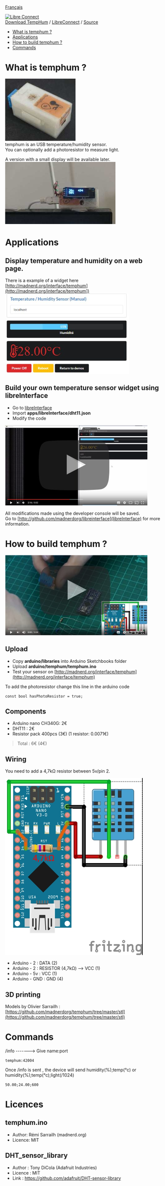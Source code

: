 [Français](https://madnerdorg.github.io/temphum/README.fr)

[![Libre Connect](https://madnerdorg.github.io/libreconnect/doc/img/libreconnect_devices_banner.png)](https://madnerdorg.github.io/libreconnect/doc/en/devices)   
[Download TempHum](https://github.com/madnerdorg/temphum/archive/master.zip) /  [LibreConnect](https://madnerdorg.github.io/libreconnect/) / [Source](https://github.com/madnerdorg/temphum)

- [What is temphum ?](#what-is-temphum-)
- [Applications](#applications)
- [How to build temphum ?](#how-to-build-temphum-)
- [Commands](#commands)

# What is temphum ?
![Photo temphum](doc/temphum_device.jpg)   
temphum is an USB temperature/humidity sensor.   
You can optionally add a photoresistor to measure light.    

A version with a small display will be available later.        
![TempHum Display](doc/temphum_disp.jpg)

# Applications
## Display temperature and humidity on a web page.   
There is a example of a widget here [http://madnerd.org/interface/temphum](http://madnerd.org/interface/temphum])
![App temphum](doc/temphum_app.jpg)

## Build your own temperature sensor widget using libreInterface   
* Go to [libreInterface](http://madnerd.org/interface/editor.html)
* Import **apps/libreInterface/dht11.json**
* Modify the code

[![libreInterface temphum](doc/libreinterface_temphum.jpg)](https://www.youtube.com/watch?v=lKUhhlHZKvI)

All modifications made using the developer console will be saved.   
Go to [http://github.com/madnerdorg/libreinterface](libreInterface) for more information.

# How to build temphum ?
[![Video soldering temphum](doc/temphum_video.jpg)](https://www.youtube.com/watch?v=5_wHOCGhlcE)

## Upload
* Copy **arduino/libraries** into Arduino Sketchbooks folder
* Upload **arduino/temphum/temphum.ino**
* Test your sensor on [http://madnerd.org/interface/temphum](http://madnerd.org/interface/temphum)


To add the photoresistor change this line in the arduino code
```
const bool hasPhotoResistor = true;
```

## Components
* Arduino nano CH340G: 2€
* DHT11 : 2€
* Resistor pack 400pcs (3€) (1 resistor: 0.0071€)
> Total : 6€ (4€) 

## Wiring
You need to add a 4,7kΩ resistor between 5v/pin 2.

![Wiring_temphum](doc/dht11_nano.jpg)

* Arduino - 2 : DATA (2) 
* Arduino - 2 : RESISTOR (4,7kΩ) --> VCC (1)
* Arduino - 5v : VCC (1)
* Arduino - GND : GND (4)

## 3D printing
Models by Olivier Sarrailh : [https://github.com/madnerdorg/temphum/tree/master/stl](https://github.com/madnerdorg/temphum/tree/master/stl)

# Commands
/info -------> Give name:port     
```
temphum:42004
```
Once /info is sent , the device will send humidity(%);temp(°c) or humidity(%);temp(°c);light(/1024)
```
50.00;24.00;600
```

# Licences

## temphum.ino
* Author: Rémi Sarrailh (madnerd.org)       
* Licence: MIT   

## DHT_sensor_library
* Author : Tony DiCola (Adafruit Industries)
* Licence : MIT
* Link : https://github.com/adafruit/DHT-sensor-library

